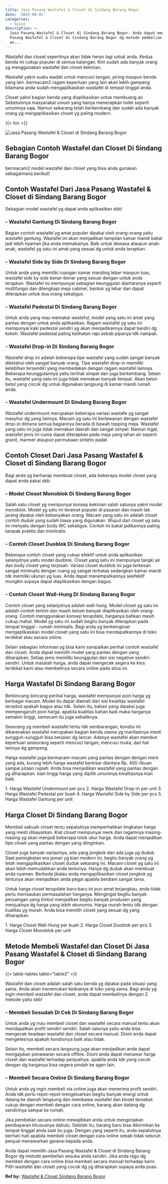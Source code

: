 ```yaml
---
title: Jasa Pasang Wastafel & Closet di Sindang Barang Bogor
date: '2025-06-01'
categories:
  - biaya
description: >-
  Jasa Pasang Wastafel & Closet di Sindang Barang Bogor. Anda dapat memilih Jasa
  Pasang Wastafel & Closet di Sindang Barang Bogor dg metode pembelian sesuka
  an...
---
```


Wastafel dan closet sepertinya akan tidak heran lagi untuk anda. Kedua benda ini cukup populer di semua kalangan. Kini sudah ada banyak orang yg menggunakan wastafel dan closet kekinian.

Wastafel yakni suatu wadah untuk mencuci tangan, piring maupun benda yang lain. bermacam2 ragam keperluan yang lain akan lebih gampang bilamana anda sudah mengaplikasikan wastafel di tempat tinggal anda.

Closet yakni bagian benda yang diaplikasikan untuk membuang air. Sebelumnya masyarakat umum yang hanya menerapkan toilet seperti umumnya saja. Namun sekarang telah berkembang dan sudah ada banyak orang yg mengaplikasikan closet yg paling modern.

{{< toc >}}

![Jasa Pasang Wastafel & Closet di Sindang Barang Bogor](/images/wastafel-closet-murah47.png)

## Sebagian Contoh Wastafel dan Closet Di Sindang Barang Bogor

bermacam2 model wastafel dan closet yang bisa anda gunakan sebagaimana berikut!

## Contoh Wastafel Dari Jasa Pasang Wastafel & Closet di Sindang Barang Bogor

Sebagian model wastafel yg dapat anda aplikasikan sbb!

### \- Wastafel Gantung Di Sindang Barang Bogor

Bagian contoh wastafel yg amat populer dipakai oleh orang-orang yaitu wastafel gantung. Wastafel ini akan menjadikan tampilan kamar mandi bakal jadi lebih nyaman jika anda memakainya. Baik untuk dewasa ataupun anak-anak, wastafel yg satu ini amat yang sesuai dg untuk anda terapkan.

### \- Wastafel Side by Side Di Sindang Barang Bogor

Untuk anda yang memiliki ruangan kamar manding lebar maupun luas, wastafel side by side benar-benar yang sesuai dengan untuk anda terapkan. Wastafel ini mempunyai sebagian keunggulan diantaranya seperti multifungsi dan dilengkapi meja cabinet, bentuk yg lebar dan dapat diterapkan untuk dua orang sekaligus.

### \- Wastafel Padestal Di Sindang Barang Bogor

Untuk anda yang mau memakai wasteful, model yang satu ini amat yang pantas dengan untuk anda aplikasikan. Ragam wastafel yg satu ini mempunyai kaki pedestal sendiri yg akan menjadikannya dapat berdiri dg kokoh. Wastafel pedestal paling kelihatan rapi sebab pipanya tdk nampak.

### \- Wastafel Drop-in Di Sindang Barang Bogor

Wastafel drop ini adalah beberapa tipe wastafel yang sudah sangat banyak diketahui oleh sangat banyak orang. Tipe wastafel drop-in memiliki kelebihan tersendiri yang membedakan dengan ragam wastafel lainnya. Beberapa keunggulannya yaitu terlihat simpel dan juga berkembang. Selain itu, wastafel yang satu ini juga tidak memakan banyak tempat. Akan betul-betul yang cocok dg untuk digunakan langsung di kamar mandi rumah anda.

### \- Wastafel Undermount Di Sindang Barang Bogor

Wastafel undermount merupakan beberapa variasi wastafe yg sangat masyhur dg yang lainnya. Macam yg satu ini berlawanan dengan wastafel drop-in dimana semua bagiannya berada di bawah topping meja. Wastafel yang satu ini juga tidak memakan daerah dan sangat simpel. Namun ingat, wastafel jenis ini cuma dapat diterapkan pada meja yang tahan air seperti granit, marmer ataupun permukaan sintetis padat.

## Contoh Closet Dari Jasa Pasang Wastafel & Closet di Sindang Barang Bogor

Bagi anda yg berharap membuat closet, ada beberapa model closet yang dapat anda pakai sbb:

### \- Model Closet Monoblok Di Sindang Barang Bogor

Salah satu closet yg mempunyai konsep kekinian salah satunya yakni model monoblok. Model yg satu ini teramat populer di pasaran dan masih tak jarang dipakai oleh kebanyakan orang. Macam yang satu ini adalah closet contoh duduk yang sudah biasa yang digunakan. Wujud dari closet yg satu ini menyatu dengan body WC sekaligus. Contoh ini bakal jadikannya paling tampak praktis dan minimalis.

### \- Contoh Closet Duoblok Di Sindang Barang Bogor

Beberapa contoh closet yang cukup efektif untuk anda aplikasikan selanjutnya yaitu model duoblok. Closet yang satu ini mempunyai tangki air dan body closet yang terpisah. Variasi closet duoblok ini juga terkesan sangat minimalis dengan ruang yg sangat terbatas sedangkan kamar mandi tdk memiliki ukuran yg luas. Anda dapat menempatkannya seefektif mungkin supaya dapat diaplikasikan dengan bagus.

### \- Contoh Closet Wall-Hung Di Sindang Barang Bogor

Contoh closet yang selanjutnya adalah wall-hung. Model closet yg satu ini adalah contoh terkini dan masih belum banyak diaplikasikan oleh orang-orang. Contoh menggunakan konsep terupdate, harganya bahkan masih cukup mahal. Model yg satu ini sudah begitu banyak diterapkan pada tempat tinggal - rumah minimalis. Bagi anda yg berkeinginan mengaplikasikan model closet yang satu ini bisa mendapatkannya di toko terdekat atau secara online.

Selain sebagian informasi yg bisa kami sampaikan perihal contoh wastafel dan closet. Anda dapat memilih model yang pantas dengan yang diharapkan, Setiap jenis memiliki keunggulan dan sisi negative sendiri-sendiri. Untuk masalah harga, anda dapat mengecek segera ke kios terdekat kami atau membelinya secara online pada situs ini.

## Harga Wastafel Di Sindang Barang Bogor

Berbincang-bincang perihal harga, wastafel mempunyai poin harga yg berbagai macam. Model itu dapat diamati dari sisi kwalitas wastafel tersebut apakah bagus atau tdk. Selain itu, bahan yang dipakai juga mempengaruhi poin harga. apabila kualitas bahan baik maka harganya semakin tinggi, semacam itu juga sebaliknya.

Sesorang yg membeli wastafel tentu tdk sembarangan, kondisi ini dikarenakan wastafel merupakan bagian benda utama yg manfaatnya mesti sungguh-sungguh bisa berjalan dg lancar. Adanya wastafel akan membut keperluan seseorang seperti mencuci tangan, mencuci muka, dan hal lainnya dg gampang.

Harga wastafel juga bermacam-macam yang pantas dengan dengan merk yang ada, kurang lebih harga wastafel berkisar diantara Rp. 400 ribuan sampai jutaan rupiah. Anda bisa menjadikan wastafel yang pantas dengan yg diharapkan. kian tinggi harga yang dipilih umumnya kwalitasnya kian baik.

1\. Harga Wastafel Undermount per pcs 2. Harga Wastafel Drop-in per unit 3. Harga Wastafel Padestal per buah 4. Harga Wastafel Side by Side per pcs 5. Harga Wastafel Gantung per unit

## Harga Closet Di Sindang Barang Bogor

Membeli sebuah closet tentu sepatutnya memperhatikan tingkatan harga yang mesti dibayarkan. Kiat closet mempunyai merk dan ragamnya masing-masing yg akan menjadi beberapa tolok ukur harga. Anda dapat menjadikan tipe closet yang pantas dengan yang diinginkan.

Closet juga banyak variasinya, ada yang jongkok dan ada juga yg duduk. Saat peningkatan era jaman yg kian modern ini, begitu banyak orang yg telah mengaplikasikan closet duduk sekarang ini. Macam closet yg satu ini akan lebih memudahkan anda tentunya. Hanya dg duduk akan membuat anda nyaman. Berbeda jikalau anda mengaplikasikan closet jongkok yg tentunya akan menjadikan anda pegal apabila berdiam sangat lama.

Untuk harga closet terupdate baru-baru ini pun amat terjangkau, anda tidak perlu merisaukan permasalahan harganya. Mengingat begitu banyak persaingan yang timbul menjadikan begitu banyak produsen yang menjualnya dg harga yang lebih ekonomis. Harga murah tentu tdk dengan kualitas yg murah. Anda bisa memilih closet yang sesuai dg yang diharapkan.

1\. Harga Closet Wall-Hung per buah 2. Harga Closet Duoblok per pcs 3. Harga Closet Monoblok per unit

## Metode Membeli Wastafel dan Closet Di Jasa Pasang Wastafel & Closet di Sindang Barang Bogor

{{< table-tables table="table2" >}}

Wastafel dan closet adalah salah satu benda yg dipakai pada situasi yang sama. Anda akan menemukan keduanya di toko yang sama. Bagi anda yg ingin membeli wastafel dan closet, anda dapat membelinya dengan 2 metode yaitu sbb!

### \- Membeli Sesudah Di Cek Di Sindang Barang Bogor

Untuk anda yg mau membeli closet dan wastafel secara manual tentu akan mendapatkan profit sendiri-sendiri. Salah satunya yaitu anda bisa mengecek keadaan wastafel dan closet secara manual. Disini anda dapat mengetesnya apakah kondisinya baik atau tidak.

Selain itu, membeli secara langsung juga akan menjadikan anda dapat mengajukan penawaran secara offline. Disini anda dapat menawar harga closet dan wastafel terhadap penjualnya. apabila anda tdk yang cocok dengan dg harganya bisa segera pindah ke agen lain.

### \- Membeli Secara Online Di Sindang Barang Bogor

Untuk anda yg ingin membeli via online juga akan menerima profit sendiri. Anda tdk perlu repot-repot mengeluarkan begitu banyak energi untuk datang ke daerah langsung dan membawa wastafel dan kloset tersebut. cukup dengan membeli dengan cara online, barang akan datang dg sendirinya sampai ke rumah.

Jika pembelian secara online mewajibkan anda untuk mengerjakan pembayaran khususnya dahulu. Setelah itu, barang baru bisa dikirimkan ke tempat tinggal anda saat itu juga. Dengan yang seperti itu, anda sepatutnya berhati-hati apabila membeli closet dengan cara online sebab tidak seluruh penjual menawarkan garansi kepada anda.

Anda dapat memilih Jasa Pasang Wastafel & Closet di Sindang Barang Bogor dg metode pembelian sesuka anda sendiri. Jika anda ragu dg membeli dengan cara online bisa membeli secara manual terhadap kami. Pilih wastafel dan closet yang cocok dg yg diharapkan supaya anda puas.

**Ref by:** [Wastafel & Closet Sindang Barang Bogor](https://id.wikipedia.org/wiki/Wastafel)
